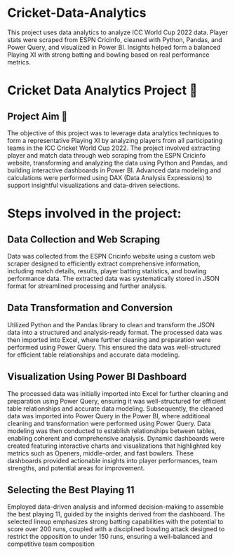 # Cricket-Data-Analytics
This project uses data analytics to analyze ICC World Cup 2022 data. Player stats were scraped from ESPN Cricinfo, cleaned with Python, Pandas, and Power Query, and visualized in Power BI. Insights helped form a balanced Playing XI with strong batting and bowling based on real performance metrics.
# Cricket Data Analytics Project 🏏

##  Project Aim 🎯
The objective of this project was to leverage data analytics techniques to form a representative Playing XI by analyzing players from all participating teams in the ICC Cricket World Cup 2022. The project involved extracting player and match data through web scraping from the ESPN Cricinfo website, transforming and analyzing the data using Python and Pandas, and building interactive dashboards in Power BI. Advanced data modeling and calculations were performed using DAX (Data Analysis Expressions) to support insightful visualizations and data-driven selections.

# Steps involved in the project:
## Data Collection and Web Scraping
Data was collected from the ESPN Cricinfo website using a custom web scraper designed to efficiently extract comprehensive information, including match details, results, player batting statistics, and bowling performance data. The extracted data was systematically stored in JSON format for streamlined processing and further analysis.

## Data Transformation and Conversion
Utilized Python and the Pandas library to clean and transform the JSON data into a structured and analysis-ready format. The processed data was then imported into Excel, where further cleaning and preparation were performed using Power Query. This ensured the data was well-structured for efficient table relationships and accurate data modeling.

## Visualization Using Power BI Dashboard
The processed data was initially imported into Excel for further cleaning and preparation using Power Query, ensuring it was well-structured for efficient table relationships and accurate data modeling. Subsequently, the cleaned data was imported into Power Query in the Power BI, where additional cleaning and transformation were performed using Power Query.
Data modeling was then conducted to establish relationships between tables, enabling coherent and comprehensive analysis.
Dynamic dashboards were created featuring interactive charts and visualizations that highlighted key metrics such as Openers, middle-order, and fast bowlers. These dashboards provided actionable insights into player performances, team strengths, and potential areas for improvement.

## Selecting the Best Playing 11
Employed data-driven analysis and informed decision-making to assemble the best playing 11, guided by the insights derived from the dashboard. The selected lineup emphasizes strong batting capabilities with the potential to score over 200 runs, coupled with a disciplined bowling attack designed to restrict the opposition to under 150 runs, ensuring a well-balanced and competitive team composition
